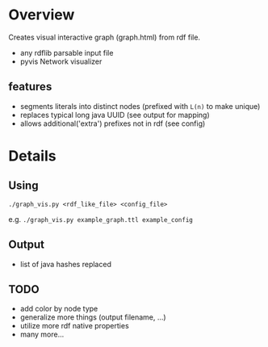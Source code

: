 # Overview

Creates visual interactive graph (graph.html) from rdf file.
- any rdflib parsable input file
- pyvis Network visualizer

## features

- segments literals into distinct nodes (prefixed with `L(n)` to make unique)
- replaces typical long java UUID (see output for mapping)
- allows additional('extra') prefixes not in rdf (see config)

# Details

## Using

`./graph_vis.py <rdf_like_file> <config_file>`

e.g.
`./graph_vis.py example_graph.ttl example_config`

## Output

- list of java hashes replaced

## TODO

- add color by node type
- generalize more things (output filename, ...)
- utilize more rdf native properties
- many more...